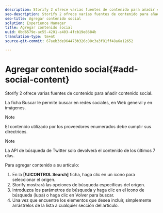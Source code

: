 ```yaml
---
description: Storify 2 ofrece varias fuentes de contenido para añadir contenido social.
seo-description: Storify 2 ofrece varias fuentes de contenido para añadir contenido social.
seo-title: Agregar contenido social
solution: Experience Manager
title: Agregar contenido social
uuid: 0bd6579e-ac55-4201-a403-4fcb19e8684b
translation-type: tm+mt
source-git-commit: 67aeb3de964473b326c88c3a3f81ff48a6a12652

---
```



# Agregar contenido social{#add-social-content}

Storify 2 ofrece varias fuentes de contenido para añadir contenido social.

La ficha Buscar le permite buscar en redes sociales, en Web general y en imágenes.

>[!NOTE]
>
>El contenido utilizado por los proveedores enumerados debe cumplir sus directrices.

>[!NOTE]
>
>La API de búsqueda de Twitter solo devolverá el contenido de los últimos 7 días.

Para agregar contenido a su artículo:

1. En la **[!UICONTROL Search]** ficha, haga clic en un icono para seleccionar el origen.
1. Storify mostrará las opciones de búsqueda específicas del origen.
1. Introduzca los parámetros de búsqueda y haga clic en el icono de búsqueda (lupa) o haga clic en Volver para buscar.
1. Una vez que encuentre los elementos que desea incluir, simplemente arrástrelos de la lista a cualquier sección del artículo.
